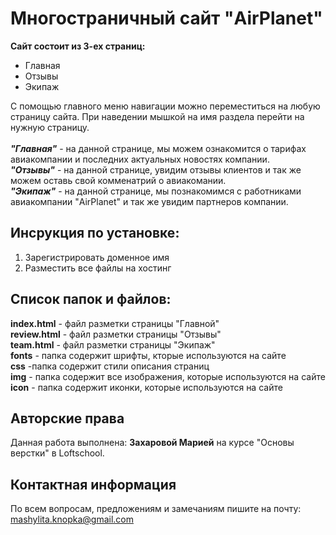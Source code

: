 Многостраничный сайт "AirPlanet"
====
****Сайт состоит из 3-ех страниц:****
* Главная
* Отзывы 
* Экипаж

С помощью главного меню навигации можно переместиться на любую страницу сайта. При наведении мышкой на имя раздела перейти на нужную страницу.<br>
<br>
***"Главная"*** - на данной странице, мы можем ознакомится о тарифах авиакомпании и последних актуальных новостях компании.<br>
***"Отзывы"*** -  на данной странице, увидим отзывы клиентов и так же можем оставь свой комменатрий о авиакомании.
<br>
***"Экипаж"*** -  на данной странице, мы познакомимся с работниками  авиакомпании "AirPlanet" и так же увидим партнеров компании.

****Инсрукция по установке:****
---
1. Зарегистрировать доменное имя
2. Разместить все файлы на хостинг

****Список папок и файлов:****
---
**index.html** - файл разметки страницы "Главной" 
<br>**review.html** - файл разметки страницы "Отзывы"
<br>**team.html** - файл разметки страницы "Экипаж"
<br>**fonts** - папка содержит шрифты, кторые используются на сайте
<br>**css** -папка содержит стили описания страниц
<br>**img** -  папка содержит все изображения, которые используются на сайте
<br>**icon** - папка содержит иконки, которые используются на сайте

Авторские права
--
Данная работа выполнена: **Захаровой Марией** на курсе "Основы верстки" в Loftschool.

Контактная информация
--
По всем вопросам, предложениям и замечаниям пишите на почту: mashylita.knopka@gmail.com
